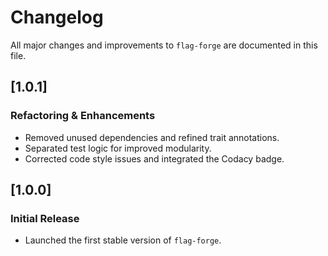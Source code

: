 # Changelog

All major changes and improvements to `flag-forge` are documented in this file.

## [1.0.1]
### Refactoring & Enhancements
- Removed unused dependencies and refined trait annotations.
- Separated test logic for improved modularity.
- Corrected code style issues and integrated the Codacy badge.

## [1.0.0]
### Initial Release
- Launched the first stable version of `flag-forge`.
